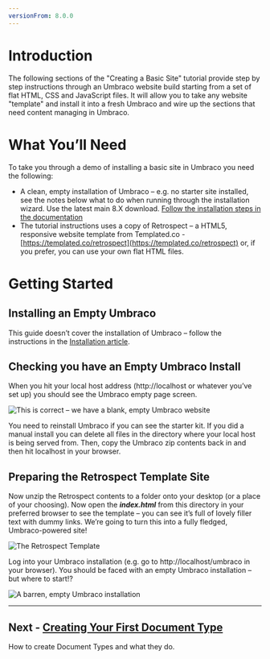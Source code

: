 ```yaml
---
versionFrom: 8.0.0
---
```

# Introduction

The following sections of the "Creating a Basic Site" tutorial provide step by step instructions through an Umbraco website build starting from a set of flat HTML, CSS and JavaScript files. It will allow you to take any website "template" and install it into a fresh Umbraco and wire up the sections that need content managing in Umbraco.  

# **What You’ll Need**

To take you through a demo of installing a basic site in Umbraco you need the following:

*    A clean, empty installation of Umbraco – e.g. no starter site installed, see the notes below what to do when running through the installation wizard. Use the latest main 8.X download. [Follow the installation steps in the documentation](../../../Getting-Started/Setup/Install)  
*    The tutorial instructions uses a copy of Retrospect – a HTML5, responsive website template from Templated.co - [https://templated.co/retrospect](https://templated.co/retrospect) or, if you prefer, you can use your own flat HTML files.

# **Getting Started**

## Installing an Empty Umbraco

This guide doesn’t cover the installation of Umbraco – follow the instructions in the [Installation article](../../../Getting-Started/Setup/Install).

## Checking you have an Empty Umbraco Install

When you hit your local host address (http://localhost or whatever you’ve set up) you should see the Umbraco empty page screen. 
 
![This is correct – we have a blank, empty Umbraco website](images/figure-3-empty-umbraco-install-v8.png)

You need to reinstall Umbraco if you can see the starter kit. If you did a manual install you can delete all files in the directory where your local host is being served from. Then, copy the Umbraco zip contents back in and then hit localhost in your browser.  

## Preparing the Retrospect Template Site 

Now unzip the Retrospect contents to a folder onto your desktop (or a place of your choosing).  Now open the **_index.html_** from this directory in your preferred browser to see the template – you can see it’s full of lovely filler text with dummy links. We’re going to turn this into a fully fledged, Umbraco-powered site! 
 
![The Retrospect Template](images/figure-5-retrospect-template-v8.png)

Log into your Umbraco installation (e.g. go to http://localhost/umbraco in your browser).  You should be faced with an empty Umbraco installation – but where to start!?

 
![A barren, empty Umbraco installation](images/figure-6-umbraco-empty-v8.png)

---

## Next - [Creating Your First Document Type](../Document-Types)
How to create Document Types and what they do.


